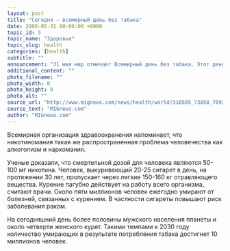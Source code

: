 ```yaml
---
layout: post
title: "Сегодня – всемирный день без табака"
date: 2005-05-31 00:00:00 +0000
topic_id: 5
topic_name: "Здоровье"
topic_slug: health
categories: [health]
subtitle: ""
announcement: "31 мая мир отмечает Всемирный день без табака. Этот день, установленный в 1988 году Всемирной организацией здравоохранения во многих странах проводятся разнообразные акции, цель которых заставить людей отказаться от этой вредной привычки."
additional_content: ""
photo_filename: ""
photo_width: 0
photo_height: 0
photo_alt: ""
source_url: "http://www.mignews.com/news/health/world/310505_73858_70923.html"
source_text: "MIGnews.com"
author: "MIGnews.com"
---
```

Всемирная организация здравоохранения напоминает, что никотиномания такая же распространенная проблема человечества как алкоголизм и наркомания.

Ученые доказали, что смертельной дозой для человека являются 50-100 мг никотина. Человек, выкуривающий 20-25 сигарет в день, на протяжении 30 лет, пропускает через легкие 150-160 кг отравляющего вещества. Курение пагубно действует на работу всего организма, считают врачи. Около пяти миллионов человек ежегодно умирают от болезней, связанных с курением. В частности сигареты повышают риск заболевания раком.

На сегодняшний день более половины мужского населения планеты и около четверти женского курят. Такими темпами к 2030 году количество умирающих в результате потребления табака достигнет 10 миллионов человек.
